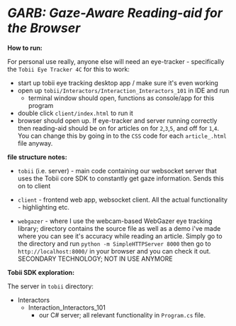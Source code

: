 # *GARB: Gaze-Aware Reading-aid for the Browser* 

**How to run:**

For personal use really, anyone else will need an eye-tracker - specifically the `Tobii Eye Tracker 4C` for this to work:

- start up tobii eye tracking desktop app / make sure it's even working
- open up `tobii/Interactors/Interaction_Interactors_101` in IDE and run
	- terminal window should open, functions as console/app for this program
- double click `client/index.html` to run it
- browser should open up. If eye-tracker and server running correctly then reading-aid should be on for articles on for `2`,`3`,`5`, and off for `1`,`4`. You can change this by going in to the `CSS` code for each `article_.html` file anyway.

**file structure notes:**

- `tobii` (i.e. server) - main code containing our websocket server that uses the Tobii core SDK to constantly get gaze information. Sends this on to client

- `client` - frontend web app, websocket client. All the actual functionality - highlighting etc.

- `webgazer` - where I use the webcam-based WebGazer eye tracking library; directory contains the source file as well as a demo i've made where you can see it's accuracy while reading an article. Simply go to the directory and run `python -m SimpleHTTPServer 8000` then go to `http://localhost:8000/` in your browser and you can check it out. SECONDARY TECHNOLOGY; NOT IN USE ANYMORE


**Tobii SDK exploration:**

The server in `tobii` directory:
- Interactors
	- Interaction_Interactors_101
		- our C# server; all relevant functionality in `Program.cs` file.